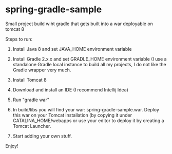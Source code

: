 spring-gradle-sample
====================

Small project build wiht gradle that gets built into a war deployable on tomcat 8

Steps to run:

1. Install Java 8 and set JAVA_HOME environment variable

2. Install Gradle 2.x.x and set GRADLE_HOME environment variable (I use a standalone Gradle local instance to build all my projects, I do not like the Gradle wrapper very much.

3. Install Tomcat 8

4. Download and install an IDE (I recommend Intellij Idea)

5. Run "gradle war"

6. In build/libs you will find your war: spring-gradle-sample.war. Deploy this war on your Tomcat installation (by copying it under  CATALINA_HOME/webapps 
or use your editor to deploy it by creating a Tomcat Launcher.

7. Start adding your own stuff.

Enjoy!